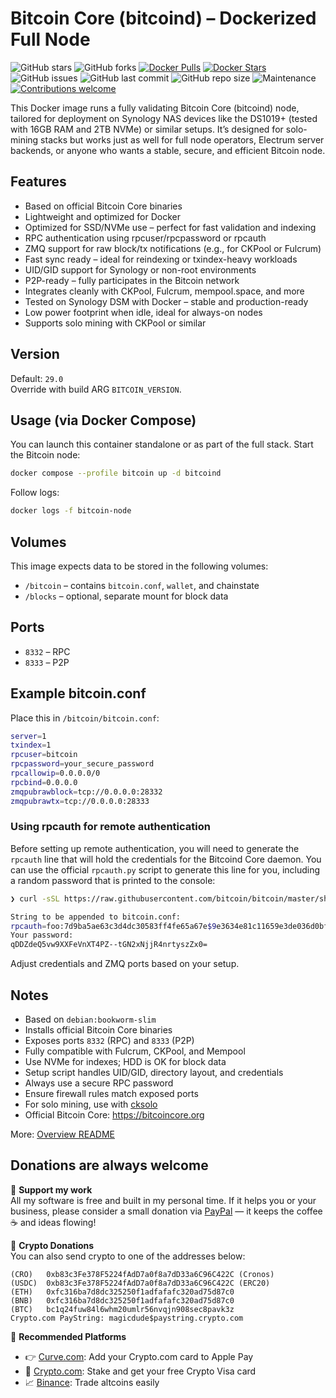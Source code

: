 # Bitcoin Core (bitcoind) – Dockerized Full Node
![GitHub stars](https://img.shields.io/github/stars/magicdude4eva/btc-fullnode-stack?style=social)
![GitHub forks](https://img.shields.io/github/forks/magicdude4eva/btc-fullnode-stack?style=social)
[![Docker Pulls](https://img.shields.io/docker/pulls/magicdude4eva/btc-bitcoin)](https://hub.docker.com/r/magicdude4eva/btc-bitcoin)
[![Docker Stars](https://img.shields.io/docker/stars/magicdude4eva/btc-bitcoin)](https://hub.docker.com/r/magicdude4eva/btc-bitcoin)
![GitHub issues](https://img.shields.io/github/issues/magicdude4eva/btc-fullnode-stack)
![GitHub last commit](https://img.shields.io/github/last-commit/magicdude4eva/btc-fullnode-stack)
![GitHub repo size](https://img.shields.io/github/repo-size/magicdude4eva/btc-fullnode-stack)
![Maintenance](https://img.shields.io/maintenance/yes/2025)
[![Contributions welcome](https://img.shields.io/badge/contributions-welcome-brightgreen.svg)](https://github.com/magicdude4eva/btc-fullnode-stack/issues)

This Docker image runs a fully validating Bitcoin Core (bitcoind) node, tailored for deployment on Synology NAS devices like the DS1019+ (tested with 16GB RAM and 2TB NVMe) or similar setups. It’s designed for solo-mining stacks but works just as well for full node operators, Electrum server backends, or anyone who wants a stable, secure, and efficient Bitcoin node.

## Features
- Based on official Bitcoin Core binaries  
- Lightweight and optimized for Docker  
- Optimized for SSD/NVMe use – perfect for fast validation and indexing
- RPC authentication using rpcuser/rpcpassword or rpcauth
- ZMQ support for raw block/tx notifications (e.g., for CKPool or Fulcrum)
- Fast sync ready – ideal for reindexing or txindex-heavy workloads
- UID/GID support for Synology or non-root environments
- P2P-ready – fully participates in the Bitcoin network
- Integrates cleanly with CKPool, Fulcrum, mempool.space, and more
- Tested on Synology DSM with Docker – stable and production-ready
- Low power footprint when idle, ideal for always-on nodes
- Supports solo mining with CKPool or similar  

## Version
Default: `29.0`  
Override with build ARG `BITCOIN_VERSION`.

## Usage (via Docker Compose)
You can launch this container standalone or as part of the full stack. Start the Bitcoin node:

```bash
docker compose --profile bitcoin up -d bitcoind
```

Follow logs:
```bash
docker logs -f bitcoin-node
```

## Volumes
This image expects data to be stored in the following volumes:
- `/bitcoin` – contains `bitcoin.conf`, `wallet`, and chainstate  
- `/blocks` – optional, separate mount for block data  

## Ports
- `8332` – RPC  
- `8333` – P2P  

## Example bitcoin.conf
Place this in `/bitcoin/bitcoin.conf`:

```bash
server=1
txindex=1
rpcuser=bitcoin
rpcpassword=your_secure_password
rpcallowip=0.0.0.0/0
rpcbind=0.0.0.0
zmqpubrawblock=tcp://0.0.0.0:28332
zmqpubrawtx=tcp://0.0.0.0:28333
```

### Using rpcauth for remote authentication
Before setting up remote authentication, you will need to generate the `rpcauth` line that will hold the credentials for the Bitcoind Core daemon. You can use the official `rpcauth.py`⁠ script to generate this line for you, including a random password that is printed to the console:

```bash
❯ curl -sSL https://raw.githubusercontent.com/bitcoin/bitcoin/master/share/rpcauth/rpcauth.py | python - <username>

String to be appended to bitcoin.conf:
rpcauth=foo:7d9ba5ae63c3d4dc30583ff4fe65a67e$9e3634e81c11659e3de036d0bf88f89cd169c1039e6e09607562d54765c649cc
Your password:
qDDZdeQ5vw9XXFeVnXT4PZ--tGN2xNjjR4nrtyszZx0=
```

Adjust credentials and ZMQ ports based on your setup.

## Notes
- Based on `debian:bookworm-slim`
- Installs official Bitcoin Core binaries
- Exposes ports `8332` (RPC) and `8333` (P2P)
- Fully compatible with Fulcrum, CKPool, and Mempool
- Use NVMe for indexes; HDD is OK for block data
- Setup script handles UID/GID, directory layout, and credentials
- Always use a secure RPC password  
- Ensure firewall rules match exposed ports  
- For solo mining, use with [cksolo](https://github.com/magicdude4eva/btc-fullnode-stack)  
- Official Bitcoin Core: https://bitcoincore.org

More: [Overview README](https://github.com/magicdude4eva/btc-fullnode-stack)



## Donations are always welcome

[paypal]: https://paypal.me/GerdNaschenweng

🍻 **Support my work**  
All my software is free and built in my personal time. If it helps you or your business, please consider a small donation via [PayPal][paypal] — it keeps the coffee ☕ and ideas flowing!

💸 **Crypto Donations**  
You can also send crypto to one of the addresses below:

```
(CRO)   0xb83c3Fe378F5224fAdD7a0f8a7dD33a6C96C422C (Cronos)  
(USDC)  0xb83c3Fe378F5224fAdD7a0f8a7dD33a6C96C422C (ERC20)  
(ETH)   0xfc316ba7d8dc325250f1adfafafc320ad75d87c0  
(BNB)   0xfc316ba7d8dc325250f1adfafafc320ad75d87c0
(BTC)   bc1q24fuw84l6whm20umlr56nvqjn908sec8pavk3z  
Crypto.com PayString: magicdude$paystring.crypto.com
```

🧾 **Recommended Platforms**  
- 👉 [Curve.com](https://www.curve.com/join#DWPXKG6E): Add your Crypto.com card to Apple Pay  
- 🔐 [Crypto.com](https://crypto.com/app/ref6ayzqvp): Stake and get your free Crypto Visa card  
- 📈 [Binance](https://accounts.binance.com/register?ref=13896895): Trade altcoins easily